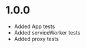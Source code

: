 1.0.0
=================================
- Added App tests
- Added serviceWorker tests
- Added proxy tests

